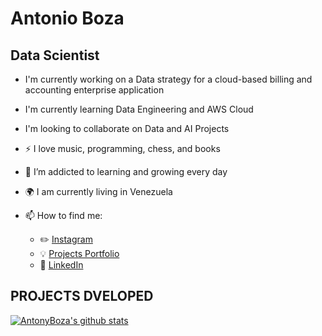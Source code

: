 # Antonio Boza
## Data Scientist 

- I'm currently working on a Data strategy for a cloud-based billing and accounting enterprise application
- I'm currently learning Data Engineering and AWS Cloud 
- I'm looking to collaborate on Data and AI Projects

- :zap: I love music, programming, chess, and books
- 🌱 I’m addicted to learning and growing every day
- :earth_africa: I am currently living in Venezuela
- 📫 How to find me: 
  - :pencil2: [Instagram](https://www.instagram.com/bozaleonantonio/)
  - :bulb: [Projects Portfolio](https://antonyboza.github.io/Portfolio/)
  - :office: [LinkedIn](https://www.linkedin.com/in/antonio-boza/?locale=en_US)
 
 ## PROJECTS DVELOPED

[![AntonyBoza's github stats](https://github-readme-stats.vercel.app/api?username=AntonyBoza&count_private=true&show_icons=true&theme=radical&hide_rank=false)](https://github.com/AntonyBoza/github-readme-stats)
